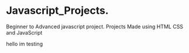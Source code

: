 # Javascript_Projects.
Beginner to Advanced javascript project.
Projects Made using HTML CSS and JavaScript


hello im testing 
